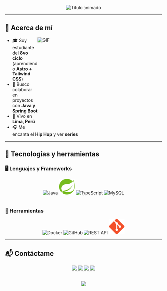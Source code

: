 <div align="center">
  <img src="https://readme-typing-svg.herokuapp.com?font=Architects+Daughter&color=%2338C2FF&size=50&center=true&vCenter=true&height=60&width=600&lines=¡Hola!+soy+Mathews+Huett;Bienvenido+a+mi+perfil" alt="Título animado" />
</div>

---

## 🌟 Acerca de mí

<img align="right" height="300" width="400" alt="GIF" src="https://media.giphy.com/media/SWoSkN6DxTszqIKEqv/giphy.gif">

- 🎓 Soy estudiante del **8vo ciclo** (aprendiendo **Astro + Tailwind CSS**)
- 🤝 Busco colaborar en proyectos con **Java y Spring Boot**
- 📍 Vivo en **Lima, Perú**
- 🎧 Me encanta el **Hip Hop** y ver **series**

---

## 🧰 Tecnologías y herramientas

### 🖥️ Lenguajes y Frameworks
<div align="center">
  <img src="https://techstack-generator.vercel.app/java-icon.svg" alt="Java" width="50" />
  <img src="https://raw.githubusercontent.com/devicons/devicon/master/icons/spring/spring-original.svg" alt="Spring Boot" width="50" />
  <img src="https://techstack-generator.vercel.app/ts-icon.svg" alt="TypeScript" width="50" />
  <img src="https://techstack-generator.vercel.app/mysql-icon.svg" alt="MySQL" width="50" />
</div>

<br/>

### 🔧 Herramientas
<div align="center">
  <img src="https://techstack-generator.vercel.app/docker-icon.svg" alt="Docker" width="50" />
  <img src="https://techstack-generator.vercel.app/github-icon.svg" alt="GitHub" width="50" />
  <img src="https://techstack-generator.vercel.app/restapi-icon.svg" alt="REST API" width="50" />
  <img src="https://raw.githubusercontent.com/devicons/devicon/master/icons/git/git-original.svg" alt="Git" width="50" />
</div>

---

## 📬 Contáctame

<div align="center">
  <a href="https://www.linkedin.com/in/tuusuario/" target="_blank">
    <img src="https://img.icons8.com/doodle/40/000000/linkedin--v2.png" />
  </a>
  <a href="https://github.com/tuusuario" target="_blank">
    <img src="https://img.icons8.com/doodle/40/000000/github--v1.png" />
  </a>
  <a href="https://www.instagram.com/tuusuario/" target="_blank">
    <img src="https://img.icons8.com/doodle/40/000000/instagram-new--v2.png" />
  </a>
  <a href="https://tuweb.com/cv.pdf" target="_blank">
    <img src="https://img.icons8.com/plasticine/40/000000/resume.png" />
  </a>
</div>

<br/>

<p align="center">
  <img src="https://raw.githubusercontent.com/coderjojo/coderjojo/master/img/github.gif" width="100" />
</p>
